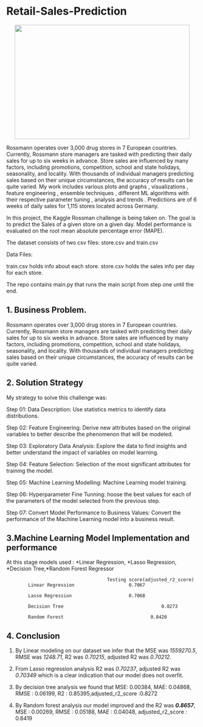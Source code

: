 # Retail-Sales-Prediction

<p align="center">
  <img width="460" height="300" src="https://upload.wikimedia.org/wikipedia/commons/thumb/b/b2/Ro%C3%9Fmann-Markt_in_Berlin.jpg/1024px-Ro%C3%9Fmann-Markt_in_Berlin.jpg">
</p>

Rossmann operates over 3,000 drug stores in 7 European countries. Currently, Rossmann store managers are tasked with predicting their daily sales for up to six weeks in advance. Store sales are influenced by many factors, including promotions, competition, school and state holidays, seasonality, and locality. With thousands of individual managers predicting sales based on their unique circumstances, the accuracy of results can be quite varied. My work includes various plots and graphs , visualizations , feature engineering , ensemble techniques , different ML algorithms with their respective parameter tuning , analysis and trends . Predictions are of 6 weeks of daily sales for 1,115 stores located across Germany.

In this project, the Kaggle Rossman challenge is being taken on. The goal is to predict the Sales of a given store on a given day. Model performance is evaluated on the root mean absolute percentage error (MAPE).


The dataset consists of two csv files: store.csv and train.csv

Data Files:

train.csv holds info about each store. store.csv holds the sales info per day for each store.

The repo contains main.py that runs the main script from step one until the end.


## 1. Business Problem.
Rossmann operates over 3,000 drug stores in 7 European countries. Currently, Rossmann store managers are tasked with predicting their daily sales for up to six weeks in advance. Store sales are influenced by many factors, including promotions, competition, school and state holidays, seasonality, and locality. With thousands of individual managers predicting sales based on their unique circumstances, the accuracy of results can be quite varied.

## 2. Solution Strategy
My strategy to solve this challenge was:

Step 01: Data Description: Use statistics metrics to identify data distributions.

Step 02: Feature Engineering: Derive new attributes based on the original variables to better describe the phenomenon that will be modeled.

Step 03: Exploratory Data Analysis: Explore the data to find insights and better understand the impact of variables on model learning.

Step 04: Feature Selection: Selection of the most significant attributes for training the model.

Step 05: Machine Learning Modelling: Machine Learning model training.

Step 06: Hyperparameter Fine Tunning: hoose the best values for each of the parameters of the model selected from the previous step.

Step 07: Convert Model Performance to Business Values: Convert the performance of the Machine Learning model into a business result.



## 3.Machine Learning Model Implementation and performance
At this stage models used : *Linear Regression, *Lasso Regression, *Decision Tree,*Random Forest Regressor

               						     Testing score(adjusted_r2_score)
			Linear Regression			         0.7067
			
			Lasso Regression			         0.7068
			
			Decision Tree                                    0.8273
			
			Random Forest    	             	         0.8420





## 4. Conclusion

1. By Linear modeling on our dataset we infer that the MSE was *1559270.5*, RMSE was *1248.71*, R2 was *0.70215*, adjusted R2 was *0.70212*.

2. From Lasso regression analysis R2 was *0.70237*, adjusted R2 was *0.70349* which is a clear indication that our model does not overfit.

3. By decision tree analysis we found that MSE: 0.00384, MAE: 0.04868, RMSE : 0.06199, R2 : 0.85395,adjusted_r2_score :0.8272

4. By Random forest analysis our model improved and the R2 was ***0.8657***, MSE : 0.00269, RMSE : 0.05188, MAE : 0.04048, adjusted_r2_score : 0.8419
